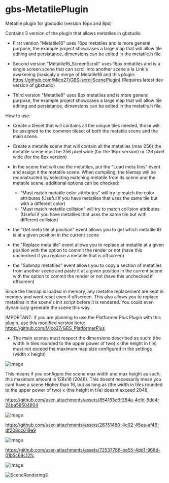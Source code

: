 # gbs-MetatilePlugin
 Metatile plugin for gbstudio (version 16px and 8px)

Contains 3 version of the plugin that allows metatiles in gbstudio
- First version "Metatile16" uses 16px metatiles and is more general purpose, the example project showcases a large map that will allow tile editing and persistance, dimensions can be edited in the metatile.h file.
- Second version "Metatile16_ScreenScroll" uses 16px metatiles and is a single screen scene that can scroll into another scene a la Link's awakening (basicaly a merge of Metatile16 and this plugin: https://github.com/Mico27/GBS-scrollScenePlugin)
 (Requires latest dev version of gbstudio)

- Third version "Metatile8" uses 8px metatiles and is more general purpose, the example project showcases a large map that will allow tile editing and persistance, dimensions can be edited in the metatile.h file.

How to use:
- Create a tileset that will contains all the unique tiles needed, those will be assigned to the common tileset of both the metatile scene and the main scene.
- Create a metatile scene that will contain all the metatiles (max 256) the metatile scene must be 256 pixel wide (for the 16px version) or 128 pixel wide (for the 8px version)
- In the scene that will use the metatiles, put the "Load meta tiles" event and assign it the metatile scene. 
  When compiling, the tilemap will be reconstructed by selecting matching metatile from its scene and the metatile scene.
  additional options can be checked:
  - "Must match metatile color attributes" will try to match the color attributes (Useful if you have metatiles that uses the same tile but with a different color)
  - "Must match metatile collision" will try to match collision attributes (Useful if you have metatiles that uses the same tile but with different collision)

- the "Get meta tile at position" event allows you to get which metatile ID is at a given position in the current scene
- the "Replace meta tile" event allows you to replace at metatile at a given position with the option to commit the render or not (have this unchecked if you replace a metatile that is offscreen)
- the "Submap metatiles" event allows you to copy a section of metatiles from another scene and paste it at a given position in the current scene with the option to commit the render or not (have this unchecked if offscreen)

Since the tilemap is loaded in memory, any metatile replacement are kept in memory and wont reset even if offscreen. This also allows you to replace metatiles in the scene's init script before it is rendered.
You could even dynamicaly generate the scene this way.

IMPORTANT: if you are planning to use the Platformer Plus Plugin with this plugin, use this modified version here: https://github.com/Mico27/GBS_PlatformerPlus

- The main scenes must respect the dimensions described as such: (the width in tiles rounded to the upper power of two) x (the height in tile) must not exceed the maximum map size configured in the settings (width x height)

![image](https://github.com/user-attachments/assets/d5ad2258-30f5-4c55-ae53-806cf7f2e769)

This means if you configure the scene max width and max height as such, this maximum amount is 128x16 (2048). This doesnt necessarily mean you cant have a scene Higher than 16, but as long as  (the width in tiles rounded to the upper power of two) x (the height in tile) doesnt exceed 2048.

https://github.com/user-attachments/assets/854163c6-284a-4cfd-9dc4-24ba58504804

![image](https://github.com/user-attachments/assets/7fb07219-327f-4818-ba40-7e9a12484f4f)


https://github.com/user-attachments/assets/26751480-4c02-45ea-af46-df208dc619e9

![image](https://github.com/user-attachments/assets/61145b99-31a3-4ed2-912f-bbd7e786c066)


https://github.com/user-attachments/assets/72537786-be55-4dd1-968d-01b5c69c12fc

![image](https://github.com/user-attachments/assets/f6491b28-919a-4043-999f-effef4ac3023)

![SceneRendering3](https://github.com/user-attachments/assets/570cead9-04eb-4df7-8af4-e04235fbccb2)
